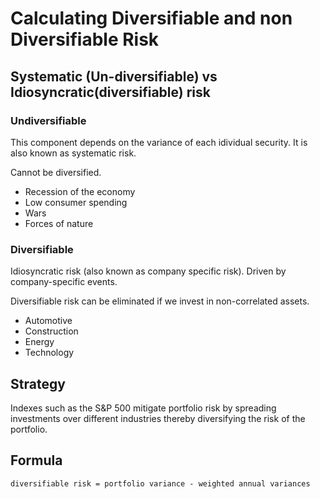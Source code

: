 # Calculating Diversifiable and non Diversifiable Risk

## Systematic (Un-diversifiable) vs Idiosyncratic(diversifiable) risk

### Undiversifiable
This component depends on the variance of each idividual security. It is also known as systematic risk.

Cannot be diversified.
* Recession of the economy
* Low consumer spending
* Wars
* Forces of nature

### Diversifiable
Idiosyncratic risk (also known as company specific risk). Driven by company-specific events.

Diversifiable risk can be eliminated if we invest in non-correlated assets.

* Automotive
* Construction
* Energy
* Technology

## Strategy
Indexes such as the S&P 500 mitigate portfolio risk by spreading investments over different industries thereby diversifying the risk of the portfolio.

## Formula
```
diversifiable risk = portfolio variance - weighted annual variances
```